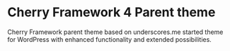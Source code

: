 Cherry Framework 4 Parent theme
==================================

Cherry Framework parent theme based on underscores.me started theme for WordPress with enhanced functionality and extended possibilities. 